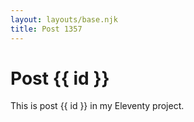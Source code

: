 ```yaml
---
layout: layouts/base.njk
title: Post 1357
---
```


# Post {{ id }}

This is post {{ id }} in my Eleventy project.
